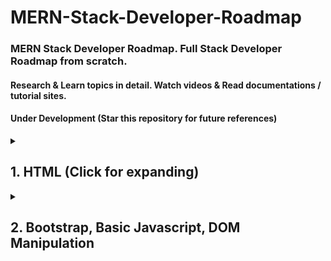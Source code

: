 # MERN-Stack-Developer-Roadmap

### MERN Stack Developer Roadmap. Full Stack Developer Roadmap from scratch.

#### Research & Learn topics in detail. Watch videos & Read documentations / tutorial sites.
#### Under Development (Star this repository for future references)

<details> 
  <summary> <h2> 1. HTML (Click for expanding)</h2> </summary>
  
## Structure:
- Document Type Definition (DOCTYPE) declaration.
- Basic HTML elements like `<html>, <head>, <body>, <title>.`
- Semantic elements like `<h1>` for headings, `<p>` for paragraphs, `<ul>` and `<ol>` for lists, `<img>` for images, and `<a>` for links.
- Nesting elements to create complex website structures.
  
## Attributes:
- Common attributes like `id, class, src, href, and alt.`
- Using attributes to provide additional information or functionality to elements.
- Form elements like `<input>, <textarea>, <select>, and <button>.`
- Understanding form attributes like `type, name, and value.`

## Tables:
- Creating tables with `<table>`, `<tr>` (table row), and `<td>` (table data) elements.
- Using attributes like `colspan` and `rowspan` to span cells.


# 1.1 CSS:

## Selectors:
- Targeting elements by tag name (e.g., h1, p)
- Using class selectors (.myClass) and ID selectors (#uniqueID) for specific styling.
- Combining selectors for more precise targeting.
## Properties and Values:
- Basic properties like color, font-family, font-size, background-color, text-align, margin, and padding.
- Understanding units like pixels (px), percentages (%), and ems.
- Exploring other properties for borders, positioning, and more.
## Box Model:
- Content box, padding, border, and margin.
- Using properties like padding, border, and margin to control element layout.
## Intermediate CSS:
- Applying styles with classes and IDs for maintainability.
- Pseudo-classes (e.g., :hover, :active) and pseudo-elements (e.g., ::before, ::after) for dynamic styling.
## Basic layouts with floats or flexbox:
- Floats for basic two-column layouts.
- Flexbox for more complex and responsive layouts (flexibility).
## Responsiveness:
- Understanding the concept of responsive design for different screen sizes.
- Using media queries to adjust styles for mobile, tablet, and desktop.

## Additional Tips:

- Practice writing valid HTML code using a code validator.
- Use developer tools in your browser to inspect and modify HTML and CSS.
- Build small projects to solidify your understanding and explore different features.
- There are many resources available online and in libraries to learn HTML & CSS in more detail.

</details>




<details> 
  
  <summary> <h2> 2. Bootstrap, Basic Javascript, DOM Manipulation </h2> </summary>

### 1. JavaScript & DOM Manipulation: 

- Focus on basic JavaScript concepts through tutorials and practice.
- Learn DOM manipulation methods (e.g., getElementById, querySelector) to control HTML elements. This will be crucial for interacting with Bootstrap components later.

### 2. Bootstrap in Detail :

- Grid System:
  - Understand Bootstrap's grid system for creating responsive layouts.
  - Learn about grid classes (columns, rows), responsive breakpoints (e.g., .col-sm-4 for small screens), and how they define website structure.
  - Practice creating layouts with different column configurations for various screen sizes.
- Components:
  - Explore Bootstrap's pre-built components like buttons, navigation bars, cards, modals, etc.
  - Learn how to integrate these components into your HTML code using their class names and customization options.
  - Practice adding and customizing components to enhance your website's functionality and user interface.
- Utilities:
  - Discover Bootstrap's utility classes for styling (margins, padding, colors, positioning).
  - Learn how to use these utilities to fine-tune the appearance of your website elements without extensive custom CSS.
  - Explore responsive utilities like .d-none and .d-flex to show/hide elements and adapt layout for different devices.
- Include Bootstrap's CSS library by adding to the <head> section of your index.html: 
  <br> `<link href="https://cdn.jsdelivr.net/npm/bootstrap@5.1.3/dist/css/bootstrap.min.css" rel="stylesheet" integrity="sha384-1BmE4kWBq78iYhFldvKuhfTAU6auU8tT94WrHftjDbrCEXSU1oBoqyl2QvZ6jIW3" crossorigin="anonymous">`
- Include Bootstrap's JavaScript library for interactive components.
<br> `<script src="https://cdn.jsdelivr.net/npm/bootstrap@5.1.3/dist/js/bootstrap.bundle.min.js" integrity="sha384-ka7Sk0Gln4gmtz2MlQnikT1wXgYsOg+OMhuP+IlRH9sENBO0LRn5q+8nbTov4+1p" crossorigin="anonymous"></script>`

### 3. Build with HTML, CSS & Bootstrap :

- Create basic HTML structure with header, navigation, content sections, and footer.
- Apply CSS styles using Bootstrap's pre-built classes or custom styles for layout and design.
- Integrate Bootstrap components to enhance user experience (buttons, forms, carousels, etc.).
- Utilize Bootstrap's grid system and utilities to ensure your website is responsive and adapts to different screen sizes.

### 4. Responsiveness with Media Queries : 

- While Bootstrap provides a responsive foundation, you can further enhance responsiveness with media queries.
- Learn how to use media queries in your CSS to adjust layouts for specific screen sizes (desktop, tablet, mobile) on top of Bootstrap's built-in responsiveness.
- Use media queries to fine-tune the behavior of Bootstrap components or override default styles for a more customized responsive experience.

### 5. Additional Learning (Throughout the Week):

- Delve deeper into DOM manipulation techniques for dynamic content changes based on user interactions or events (e.g., adding/removing elements, updating content).
- Explore advanced selectors for more precise element selection in your JavaScript code when working with Bootstrap components.
- Learn about addEventListener to attach event handlers to elements and respond to user interactions (clicks, scrolling, form submissions, etc.). This can be used to trigger actions within Bootstrap components.

### 6. Clone a Public Website

- Start with basic HTML structure for each page, including header, navigation, content sections, and footer.
- Apply CSS styles for typography, colors, backgrounds, and layout using Bootstrap's pre-built classes or custom styles.
- Integrate Bootstrap components to enhance user experience (buttons, forms, carousels, etc.).

#### Responsiveness with Media Queries:

- Implement media queries to adjust your website's layout for different screen sizes (desktop, tablet, mobile).
- Use responsive utilities like .d-none and .d-flex to show/hide elements and adapt layout for different devices.

### 7. Build a Personal Website with Template

- Template Selection:
  
  - Choose a website template that aligns with your personal brand and style (e.g., portfolio, blog) from free or paid sources like Bootstrap Themes, ThemeForest, etc.

- Customize the Template:

  - Replace placeholder content with your own text, images, and videos.
  - Modify the layout and styles using the template's settings or custom CSS to reflect your preferences.

- Enquiry Form with Validation:

  - Integrate a form with fields for name, email, message, etc.
  - Implement JavaScript validation to ensure users enter required information and provide error messages for invalid input.

- Integrate Contact Form:
  - Within the contact form section (`<section id="contact">...</section>`), create an HTML form:

```bash
<!DOCTYPE html>
<html lang="en">
<head>
    <meta charset="UTF-8">
    <meta name="viewport" content="width=device-width, initial-scale=1.0">
    <title>Contact Form</title>
    <link rel="stylesheet" href="https://stackpath.bootstrapcdn.com/bootstrap/4.5.2/css/bootstrap.min.css">
    <style>
        /* Add custom styles for error messages */
        .error-message {
            color: red;
            font-size: 0.875rem; /* Adjust font size as needed */
        }
    </style>
</head>
<body>

<section class="container mt-5">
    <h2>Contact Form</h2>
    <form id="contact-form">
        <div class="form-group mb-3">
            <label for="name">Name:</label>
            <input type="text" id="name" name="name" class="form-control" required>
            <div id="name-error" class="error-message"></div>
        </div>
        <div class="form-group mb-3">
            <label for="email">Email:</label>
            <input type="email" id="email" name="email" class="form-control" required>
            <div id="email-error" class="error-message"></div>
        </div>
        <div class="form-group mb-3">
            <label for="message">Message:</label>
            <textarea id="message" name="message" class="form-control" rows="5" required></textarea>
            <div id="message-error" class="error-message"></div>
        </div>
        <button type="submit" class="btn btn-primary">Submit</button>
    </form>
</section>

<footer class="container py-4 text-center">
    <!-- Footer content -->
</footer>

<script>
    // --- Form Validation ---

    const form = document.getElementById('contact-form');
    const nameInput = document.getElementById('name');
    const emailInput = document.getElementById('email');
    const messageInput = document.getElementById('message');
    const submitButton = document.querySelector('form button');

    function validateForm() {
        let isValid = true;

        // Name Validation
        if (nameInput.value.trim() === '') {
            nameInput.classList.add('is-invalid'); // Add Bootstrap's invalid class
            document.getElementById('name-error').textContent = 'Please enter your name.'; // Display error message
            isValid = false;
        } else {
            nameInput.classList.remove('is-invalid'); // Remove Bootstrap's invalid class
            document.getElementById('name-error').textContent = ''; // Clear error message
        }

        // Email Validation (Using regular expression)
        const emailRegex = /^(([^<>()[\]\\.,;:\s@"]+(\.[^<>()[\]\\.,;:\s@"]+)*)|(".+"))@((\[[0-9]{1,3}\.[0-9]{1,3}\.[0-9]{1,3}\.[0-9]{1,3}\])|(([a-zA-Z\-0-9]+\.)+[a-zA-Z]{2,}))$/;
        if (!emailRegex.test(emailInput.value)) {
            emailInput.classList.add('is-invalid'); // Add Bootstrap's invalid class
            document.getElementById('email-error').textContent = 'Please enter a valid email address.'; // Display error message
            isValid = false;
        } else {
            emailInput.classList.remove('is-invalid'); // Remove Bootstrap's invalid class
            document.getElementById('email-error').textContent = ''; // Clear error message
        }

        // Message Validation
        if (messageInput.value.trim() === '') {
            messageInput.classList.add('is-invalid'); // Add Bootstrap's invalid class
            document.getElementById('message-error').textContent = 'Please enter your message.'; // Display error message
            isValid = false;
        } else {
            messageInput.classList.remove('is-invalid'); // Remove Bootstrap's invalid class
            document.getElementById('message-error').textContent = ''; // Clear error message
        }

        return isValid;
    }

    // --- Form Submission Handling ---
    form.addEventListener('submit', function(event) {
        event.preventDefault(); // Prevent default form submission

        if (validateForm()) {
            // If form is valid, submit the form data
            const formData = new FormData(form);

            // AJAX request to submit form data to server
            fetch('YOUR_SERVER_ENDPOINT', {
                method: 'POST',
                body: formData
            })
            .then(response => {
                // Handle response from server
                if (response.ok) {
                    // Clear form inputs
                    nameInput.value = '';
                    emailInput.value = '';
                    messageInput.value = '';

                    // Optionally display success message or redirect to a thank you page
                    alert('Form submitted successfully!');
                } else {
                    // Handle error response from server
                    alert('Failed to submit form. Please try again later.');
                }
            })
            .catch(error => {
                // Handle network errors or other exceptions
                console.error('Error:', error);
                alert('An error occurred while submitting the form. Please try again later.');
            });
        }
    });
</script>

</body>
</html>
```

- Social Media Links & Contact Details:

  - Add social media icons linking to your profiles on platforms like LinkedIn, Twitter, etc.
  - Include clear contact information (email address, phone number, etc.) to facilitate communication.


### 8. Website Performance Optimization

- Learn about Lighthouse:
  - Go through the guide at https://developer.chrome.com/docs/lighthouse/overview to understand how Google's Lighthouse tool evaluates website performance.
- Run Lighthouse Audit:
  - Use Lighthouse (integrated in most browsers' developer tools) to assess your website's performance metrics like Largest Contentful Paint (LCP), First Input Delay (FID), and Cumulative Layout Shift (CLS).
- Improve Performance:

  - Based on Lighthouse recommendations, optimize your website for speed and user experience.
  - Consider strategies like image optimization, code minification, leveraging browser caching, etc. (Resources available online)

### 9. CDNs (Content Delivery Networks)

- Geographically distributed servers caching website content for faster loading times.
- Benefits for HTML pages:
  - Faster loading: Serves content from closer servers, improving website speed globally.
  - Reduced server load: Handles traffic, reducing pressure on your main server.
  - Improved scalability: Handles traffic spikes for better website performance.
  - Increased availability: Redundancy ensures content delivery even if a server goes down.
  - Enhanced security: Some CDNs offer protection from malicious attacks.
- Importing from CDN: Use <link> or <script> tags with the CDN URL for content (CSS, JS libraries).
  
</details>



<details> 
  <summary> <h2> 3. Deep Dive into Javascript </h2> </summary>

### 1. Foundational Concepts:

- Data Types & Operators: Numbers, strings, booleans, null/undefined, various operators (arithmetic, assignment, logical, etc.).
- Variables & Scope: Understanding how variables are declared and accessed in different scopes (global, function, block).
  
### 2. DOM Manipulation:

- querySelector: Selecting elements by CSS selector.
- textContent: Getting/setting text content of elements.
- addEventListener: Attaching event listeners to elements.

### 3. Events:

- Event Propagation: Understanding how events bubble up the DOM tree.
- Event Bubbling & Capturing: Understanding the order in which event listeners are triggered.
- stopPropagation: Stopping event propagation from reaching further elements.
- Event target: Identifying the element that triggered the event.

### 4. Functions:

- Function Types: Function statements, expressions, anonymous functions.
- Function Parameters & Arguments: Understanding how arguments are passed to functions.

### 5. Control Flow:

- Loops: for, while, do-while loops for iterating over code blocks.
- Conditional Statements: if, else if, else for branching code execution.

### 6. Arrays & Iteration:

- Array Methods: map, filter, reduce, find, sort, etc. for array manipulation.
- Looping through Arrays: Using for loops or forEach method to iterate over arrays.

### 7. Objects:

- Object Creation: Creating objects with literals or constructors.
- Object Properties: Accessing and modifying object properties.

### 8. Execution Context & Memory Management:

- Memory Allocation: Phases involved in memory allocation for code execution.
- Synchronous vs Asynchronous: Single-threaded nature of JavaScript execution.

### 9. Advanced Functions:

- Higher-Order Functions: Functions that accept other functions as arguments or return functions.
- IIFE (Immediately Invoked Function Expression): Self-contained functions.

### 10. Callbacks & Promises:

- Callbacks: Passing functions as arguments to other functions.
- Promises: Asynchronous operation handling with Promise objects.

### 11. Additional Concepts (can be learned in parallel with previous sections):

- Strict Mode: Enabling stricter JavaScript behavior to avoid errors.
- Hoisting: Variable and function declaration behavior before execution.
- This Keyword: Understanding the this keyword behavior in functions and objects.
- Debugging Techniques: Using console.log, breakpoints, and debugger tools.

### 12. ES6 Features (can be learned after core concepts):

- Let & Const: Block-scoped variables with let and constant variables with const.
- Arrow Functions: Concise syntax for writing functions.
- Template Literals: String literals with embedded expressions.
- Destructuring: Extracting properties/elements from objects/arrays.
- Classes: Syntactic sugar for object-oriented programming.

### 13. Advanced Topics (for deeper understanding):

- Prototypes & Inheritance: Object inheritance mechanism in JavaScript.
- Closures: Functions that remember their outer scope.
- Garbage Collection: Automatic memory management in JavaScript.
- Event Loop & Microtasks: Deep dive into JavaScript's asynchronous execution model.
- DOM & BOM: Interacting with the web page structure (DOM) and browser functionalities (BOM).
- Spread & Rest Operators: Using ... operator for spreading elements and collecting remaining arguments.
- Advanced Data Structures: Sets, Maps, Iterators, Generators for complex data management.

</details>

<details> 
  <summary> <h2> 4. Learn Web Fundamentals & Node.js Express.js & Sample Login Project</h2> </summary>

### 1. URL Structure: Break down the components of a URL (Uniform Resource Locator):
- Scheme: The protocol (e.g., http:, https:).
- Host: The domain name or IP address of the server.
- Path: The specific resource being requested.
- Query String: Optional parameters appended to the URL after a question mark (?).
- Fragment: Optional anchor part within a document (e.g., for scrolling to a specific section).
  
### 2. HTTP Fundamentals: Grasp the foundation of web communication:
- HTTP Protocol: Understand the Hypertext Transfer Protocol, the core protocol for communication between web clients (browsers) and servers. Learn about request methods (GET, POST, PUT, DELETE), request and response headers, and status codes.
- Stateless vs. Stateful Communication: Differentiate between stateless HTTP requests (independent) and stateful communication (where the server needs to maintain information about a user session across requests).
  
### 3. Session Management: Explore techniques for maintaining state in web applications:
- Sessions: Understand how sessions enable applications to store user-specific data (e.g., login status, preferences) between requests. Learn about different session storage mechanisms like cookies, server-side storage (in-memory or database), or session management frameworks.
- Cookies: Familiarize yourself with cookies, which are small pieces of data sent by a server and stored on the client-side (user's browser) that can be used to maintain some state information between requests.
  
### 4. HTTP Methods: Deepen your understanding of common HTTP request methods:
- GET: Used to retrieve data from a server (e.g., fetching a web page).
- POST: Used to submit data to a server (e.g., sending a form submission).
- PUT: Used to update existing data on a server.
- DELETE: Used to delete data from a server.
- Additional Methods: Explore other HTTP methods like PATCH (partial updates), HEAD (retrieve header information only), and OPTIONS (discover server capabilities).
  
### 5. HTTP Versions: Understand the different versions of the HTTP protocol and their key features:
- HTTP/1.1: The most widely used version, supporting persistent connections (keeping connections open for multiple requests).
- HTTP/2: A more efficient version with features like multiplexing (sending and receiving multiple requests/responses concurrently over a single connection) and header compression.

### 6. Node.js Foundational Concepts:

- What is Node.js: Understand the concept of Node.js and its role in server-side development.
- Why V8 Engine: Learn why Node.js leverages Google's V8 engine for efficient JavaScript execution.
- Advantages & Disadvantages of Node.js: Weigh the pros and cons of using Node.js for your project.
-  REPL (Read-Eval-Print-Loop): Experiment with Node.js interactively in the terminal.
-  CLI (Command Line Interface): Learn basic Node.js commands for running scripts and interacting with the environment.
-  NPX: Understand how to use npx to run npm packages without global installation (optional).
<br>

![image](https://github.com/muhammadfarhankt/MERN-Stack-Developer-Roadmap/assets/50117098/010d44f5-26dc-4ba9-975e-fa8df8cdecd5)
<br/> <center>Credits: Litslink</center>

### 7. Core Functionalities:

- Globals: Become familiar with built-in objects available in every Node.js program (e.g., __dirname, __filename).
- Module: Grasp the concept of modules as reusable units of code in Node.js.
- Process: Understand the process object that represents the currently running Node.js process.
- Node Module System: Learn about the CommonJS module system for organizing and managing code. This includes:
- Core Modules: Built-in modules shipped with Node.js (e.g., http, fs, path).
- Local Modules: Modules you create within your project.
- Third-party Modules: Modules installed from the npm registry using npm install.
- require: Importing modules for use in your code.
- module.exports: Exporting objects or functions from modules. (Optional: Explore ESM for modern projects)

### 8. Package Management:

- NPM: Learn about the Node Package Manager (npm) for installing and managing third-party modules.
- npm init: Understand how to initialize a package.json file for your project, which stores dependencies and configuration.
- npm install (or i): Learn how to install npm packages using these commands.
- package.json & package-lock.json: Understand the role of these files in managing project dependencies and ensuring reproducible builds.

### 9. Core Node.js Functionality:

- Event Loop: Grasp the fundamental concept of the event loop in Node.js for handling asynchronous operations.
- Events: Learn about events as a signaling mechanism for communication between different parts of your application.
- Event Emitter: Understand the concept of event emitters as objects that can emit and listen for events.

### 10. Building a Simple Node.js Application:

- Creating a Simple Server: Write your first Node.js application to serve static files or handle basic requests.
- Error Handling: Implement mechanisms to handle errors gracefully in your Node.js applications.

###  11. Advanced Concepts:

- Streams: Delve into the concept of streams for efficient handling of data flowing in chunks. (Writable, Readable, Duplex, Transform)
- Child Processes: Explore how to spawn new processes to execute tasks outside the main Node.js process. This can be useful for CPU-intensive operations.
- Worker Threads (Optional): Understand worker threads as a technique for simulating multithreading in Node.js for CPU-bound tasks.
- Cluster (Optional): Learn about scaling your application using multiple worker processes with the cluster module.

### 12. Security Concepts:

- Validation: Learn how to ensure data meets specific requirements before processing to prevent vulnerabilities.
- CORS (Cross-Origin Resource Sharing): Understand how to enable cross-domain requests between different web origins.
- XSS (Cross-Site Scripting): Learn about XSS vulnerabilities and how to prevent them in your applications.
- CSRF (Cross-Site Request Forgery): Understand CSRF vulnerabilities and how to prevent them in your applications.
- SQL Injection (Optional): Learn about SQL injection vulnerabilities and how to prevent them using prepared statements.

### 13. MVC Architecture

![image](https://github.com/muhammadfarhankt/MERN-Stack-Developer-Roadmap/assets/50117098/239789a6-f36e-46ea-a266-c94ec74e7136)
<br> Source : [`Medium`](https://medium.com/@sadikarahmantanisha/the-mvc-architecture-97d47e071eb2/)

- Design pattern for structuring web applications.
- Separates concerns: Model, View, and Controller.

#### Need for Architecture

- Improves maintainability by keeping code organized.
- Enhances code reusability by separating core functionalities.
- Makes testing easier by isolating components.
- Promotes scalability for complex applications.

#### MVC Components:

#### Model
  - Handles data and business logic.
  - Interacts with databases or APIs.
  - Defines data structures and validation rules.
### View
  - Presents data to the user.
  - Uses templates or UI frameworks for dynamic content.
  - Excludes business logic.
#### Controller
  - Mediates between Model and View.
  - Handles user interactions (clicks, submissions).
  - Retrieves data from the Model and updates the View.

### 14. Building a Web Application with Express:

- Express Introduction: Learn about the Express.js framework for simplifying web application development on top of Node.js.
- Installing Express: Understand how to install Express using npm install express --save.
- Core Express: Explore core functionalities of Express:
- App Creation: Creating an Express application instance.
- Routing: Defining routes to handle different URL paths and HTTP methods (GET, POST, PUT, etc.).
- Middleware: Using middleware functions for common tasks like request parsing, logging, and error handling.
- Building with Express: Start creating web applications using Express, leveraging features like routing, middleware, and templating engines (Recommended: EJS).

### 15. Additional Concepts:

- Static Files: Learn how to serve static files (e.g., HTML, CSS, JavaScript) from your application using Express.
- API Development: Understand how to build APIs (Application Programming Interfaces) using Express to provide programmatic access to your application's functionality.
- Sessions & Cookies: Explore user session management and cookie handling techniques in Express applications.
- Database Integration: Learn how to integrate databases (like MongoDB, MySQL) with your Node.js application for data persistence. (Optional: Explore various database drivers)
- Templating Engines (Optional): Understand how to use templating engines (e.g., EJS) to generate dynamic HTML content in your Express applications.

### 16. Built-in Modules:

- Explore commonly used built-in modules: This section can cover a brief overview of a few important built-in modules, but you can delve deeper as needed. Some examples include:

#### Essential Modules :

- http: This module provides the foundation for creating HTTP servers and handling requests/responses. It allows you to build web servers, APIs, and other network applications.
- fs (file system): This module offers functions for interacting with the file system. It includes both synchronous and asynchronous versions for reading, writing, creating, deleting, and manipulating files and directories.
- path: This module provides utilities for working with file and directory paths. It helps you construct valid paths, manipulate path components (dirname, basename, etc.), and ensure platform-compatibility across different operating systems.
- os: This module provides information about the operating system your Node.js application is running on. You can access details like the operating system name, architecture, uptime, and host name.
- events: This module serves as the core building block for implementing the event-driven programming paradigm in Node.js. It allows you to create event emitters, listen for events, and trigger callbacks when those events occur.

#### Network Modules:

- https: This module builds upon the http module and provides functionalities for creating secure HTTP servers using TLS/SSL encryption.

#### Utility Modules:

- url: This module provides utilities for parsing and manipulating URLs. It helps you extract components like protocol, hostname, port, path, and query string from URLs.
- querystring: This module deals with parsing and stringifying query strings, which are key-value pairs appended to URLs. It's useful for processing data sent through HTTP GET requests or form submissions.
- string_decoder: This module assists in decoding Buffers (used for binary data) into strings using appropriate character encodings.
- util: This module offers various utility functions for common tasks like inspecting objects, creating unique identifiers (UUIDs), and formatting error messages.

#### Modules for Working with Data:

- buffer: This module represents binary data chunks used for efficient data handling. Buffers are often used in conjunction with network I/O or stream processing.
- stream: This module provides the foundation for working with streams of data. Streams allow you to process data in chunks as it becomes available, rather than waiting for the entire data set to load at once. This is particularly useful for handling large files or real-time data sources. There are four types of streams in Node.js:
Readable streams, Writable streams, Duplex streams and Transform streams.

### 17. Node.js Core Architecture: (Node.js Runtime Architecture)

- Single-Threaded: Node.js uses a single-threaded event loop model, similar to what we discussed earlier.
- Non-Blocking I/O: Node.js employs a non-blocking I/O model to handle multiple requests efficiently.
- Event Loop: The event loop remains the heart of Node.js, continuously monitoring events and executing callbacks.
- Event Queue: Events are placed in an event queue for processing by the event loop.
- Callbacks: Callback functions are used to handle asynchronous operations.
- libuv: Here's where libuv comes into play. It's a multi-platform C library embedded within Node.js. libuv provides the underlying functionality for:
  - Asynchronous I/O: libuv efficiently handles various asynchronous I/O operations like network communication, file system access, DNS resolution, etc. It interacts with the operating system's I/O mechanisms to initiate these operations and manages them without blocking the event loop.
  - Event Loop Implementation: libuv provides the core implementation of the event loop, including managing the event queue, scheduling callbacks for execution, and ensuring smooth operation.
  - Platform Abstraction: libuv acts as an abstraction layer, providing a consistent API for asynchronous I/O across different operating systems (Windows, Linux, macOS, etc.). This allows Node.js code to work seamlessly without OS-specific modifications.

#### Working:

1. Request Arrives: When a request arrives (e.g., HTTP request), it's added to the event queue.
2. Event Loop: The event loop detects the new event (request) in the queue.
3. Synchronous Work: If the request involves any synchronous tasks, the event loop handles those first.
4. Non-Blocking Operations (with libuv): If the request requires asynchronous operations:
    - libuv steps in. It initiates the operation (e.g., database query, network request) using the operating system's I/O mechanisms.
    - The event loop doesn't wait for the operation to finish.
    - The event loop moves on to the next event in the queue.
5. Callbacks: When the asynchronous operation completes, it triggers a callback function that's been provided.
6. Callback Execution: The event loop adds the callback function to the event queue.
7. Event Loop Continues: The event loop continues monitoring the queue and executing tasks (including callbacks) as they become available.

#### Benefits:

- Efficiency: Non-blocking I/O (powered by libuv) allows Node.js to handle many concurrent requests efficiently without blocking the thread.
- Scalability: Node.js can handle a high volume of connections because it doesn't have to create a separate thread for each request.
- Simplicity: The single-threaded model with event loop (managed by libuv) makes Node.js easier to learn and program compared to multi-threaded architectures.
- Cross-Platform Compatibility: libuv's platform abstraction layer ensures consistent behavior across different operating systems.

#### Considerations:

- CPU-Bound Tasks: Node.js isn't ideal for CPU-intensive operations as there's only one thread to execute them. Techniques like worker threads can be used to mitigate this.
- Error Handling: Proper callback and error handling are crucial in Node.js applications to avoid issues like "callback hell."

#### In essence, libuv acts as the workhorse behind Node.js's asynchronous I/O capabilities, enabling the efficient execution of the event loop model and making Node.js well-suited for I/O-bound applications.

</details>

<details> 
  <summary> <h2> 5.  MongoDB Database </h2> </summary>

### 1. Introduction

- SQL vs. NoSQL: Understand the key differences between relational databases (SQL) and document-oriented databases (NoSQL) like MongoDB.
- What is MongoDB? Gain a basic understanding of MongoDB, its purpose, and its core features.
- Run on JS Engine: Briefly explore how MongoDB leverages JavaScript for data manipulation and querying.

### 2. Core Concepts

- Non-relational Document Based: Delve deeper into the concept of document-oriented databases and how data is stored in MongoDB documents (JSON-like structures).
- Advantages & Disadvantages: Weigh the pros and cons of using MongoDB for your project.
- BSON: Learn about BSON (Binary JSON), the data format used internally by MongoDB for efficient storage and transmission.
- MongoDB Structure: Understand the fundamental structure of MongoDB, including databases, collections (akin to tables in SQL), and documents.
- MongoDB Architecture: Explore the core architecture of MongoDB, including the server process, storage engines, and communication protocols.

### 3. Data Manipulation

- JSON vs BSON: Differentiate between JSON and BSON, understanding their similarities and the role of BSON in MongoDB.
- MongoDB Shell: Get familiar with the MongoDB shell, a command-line interface for interacting with your MongoDB instance.
- CRUD Operations: Master the fundamental CRUD (Create, Read, Update, Delete) operations for working with documents in MongoDB collections.
- Cursors: Learn how cursors are used to iterate through query results in MongoDB.
- Understand methods like `toArray` and `forEach` for working with cursor data.

### 4. Data Types and Storage

- Data types in MongoDB (BSON): Explore the various data types supported by MongoDB, including their BSON representations (e.g., `ObjectId, timestamps, strings, arrays`, etc.).
- Storage Engines: Understand the different storage engines available in MongoDB (e.g., WiredTiger, in-memory) and their characteristics.
- GridFS: Learn about GridFS, a file storage solution for storing large files efficiently within MongoDB.

### 5. Querying and Filtering

- Finding / Querying: Explore various techniques for querying and filtering documents in MongoDB using the find method.
- Learn operators like `$gt, $lt, $eq,` and logical operators like `$and, $or.`
- Understand concepts like projection, filtering with the find method, and method chaining for complex queries.
- Counting Documents: Learn methods like count to retrieve the number of documents in a collection.
- Sorting and Limiting: Explore functionalities like sort and limit to order and limit the number of documents returned in a query.

### 6. Advanced Operations

- Aggregation Framework: Delve into the Aggregation Framework for performing complex data transformations and aggregations on collections.
- Understand stages like `$match, $group, $sort, $count, and $lookup` for manipulating and combining data.
- Indexes: Learn about indexes, data structures that enhance query performance by enabling faster retrieval of specific document fields.
- Explore creating indexes, their types (single field, compound, etc.), and managing them (dropping, renaming).

### 7. Data Modeling

- Schema (Optional): Understand the concept of schema in MongoDB, its pros and cons, and how it can guide data structure design.
- Relationships: Explore different approaches for modeling relationships between documents in MongoDB (embedding vs. referencing).
- Learn about one-to-one, one-to-many, many-to-many relationships and their implementation strategies.

### 8. Scalability and Replication

- Replication: Understand the concept of replication for ensuring data availability and redundancy.
- Explore replica sets, their architecture (primary, secondary nodes), election process, and advantages.
- Sharding: Learn about sharding, a technique for distributing data across multiple servers (shards) for horizontal scaling and handling large datasets.
- Understand sharding architecture (mongos, config servers), shard key selection, and balancing mechanisms.

### 9. Administration and Monitoring

- MongoDB Drivers: Learn about drivers, software libraries that interact with MongoDB from various programming languages.
- Capped Collections: Explore capped collections, a special type of collection with a fixed size, useful for data streams or logs.
- Profiling: Understand how to use the profiler to monitor MongoDB performance and identify potential bottlenecks.
- Explain: Learn about the explain command used to analyze query execution plans and optimize performance.

### 10. Advanced Topics

- Soft Deleting: Learn techniques for "soft deleting" documents in MongoDB, marking them inactive instead of permanent removal.
- Interview Questions: Explore common MongoDB interview questions to prepare for technical assessments.
- Examples: Optimizing slow queries, handling large files, condensing data volumes, searching text, schema evolution, backup and restore strategies, etc.

### 11. Good to Know

- Atomicity: Understand the concept of atomicity in database transactions and how MongoDB handles operations.
- Type Bracketing: Learn about type bracketing, a technique for explicitly specifying data types in queries for better optimization.
- Dot Notation: Deepen your understanding of dot notation for accessing nested fields within documents.
- Cursor Behavior: Explore advanced cursor functionalities like timeouts, batching, and closing connections efficiently.
- Aggregation Pipeline: Gain further insights into the Aggregation Pipeline, including stages, performance considerations, and handling large datasets.
- Retryable Writes and Reads: Learn how MongoDB handles retries for failed write and read operations.

### 12. Additional Concepts

- CRUD Concepts: Revisit CRUD operations at a deeper level, understanding their implications on data consistency and performance.
- B-Tree: Explore B-Tree data structures, the foundation for indexing in MongoDB, and how they facilitate efficient data retrieval.
- ACID Compliance: Understand the concept of ACID transactions (Atomicity, Consistency, Isolation, Durability) and how MongoDB handles these properties.

### 13. Frameworks and Tools

- Mongoose (This framework will be using in our First E Commerce Project): Learn about Mongoose, a popular ODM (Object Data Modeling) library for interacting with MongoDB from Node.js, providing a more object-oriented approach.

### 14. Security

- Network Components: Understand the role of network components like load balancers and firewalls in securing your MongoDB deployment.
- CAP Theorem: Explore the CAP theorem (Consistency, Availability, Partition Tolerance) and its implications for distributed databases like MongoDB.
- Firewall: Learn about configuring firewalls to restrict access to your MongoDB instance.

### 15. Administration Tools 

- Mongo Utilities: Explore various command-line utilities like `mongoexport, mongoimport, mongodump, mongorestore`, etc., for data manipulation, backup, and restoration.
- Monitoring Tools (Optional): Learn about tools like `mongostat, mongotop, and mongooplog` for monitoring server performance, active connections, and operation logs.

### 16. Advanced Deployment (Optional)

- Clustered Collections: Understand clustered collections, a storage optimization technique for frequently accessed data together on disk.
- Write-Ahead Logging (WAL): Explore the Write-Ahead Logging (WAL) mechanism used by MongoDB to ensure data durability.

</details>

## Under Development

# 6. Mini Project - Users & Admin Managment System

# 7. E-Commerce Project Planning & Designing
### Database Design, API Documentation & Modules List

# 8. Project Week 1
## User 

# 9. Project Week 2

# 10. Project Week 3

# 11. Project Week 4

# 12. Project Week 5 : Hosting

# 13 - 15. Data Structures Week 1 - 3

<details>
<summary><h1>16. Learn SQL with PostgreSQL</h1></summary>

#### Understanding SQL vs. NoSQL
- **Relational (SQL) Databases**: Store data in tables with rows and columns.
  - Examples: PostgreSQL, MySQL.
- **Non-Relational (NoSQL) Databases**: Store data in various formats like JSON, key-value pairs, graphs, or documents.
  - Examples: MongoDB, Redis.
- **Web-scaled**: Learn how databases handle large amounts of data across many servers.
- **When to Use SQL vs. NoSQL**: SQL for structured data and complex queries, NoSQL for flexible, large-scale data storage.

#### SQL Data Types
- **null**: Represents missing or undefined data.
- **bit**: Stores binary values (0 or 1).
- **int**: Stores integer numbers.
- **real / float**: Stores floating-point numbers.
- **char, varchar, text**: Store text data.
  - `char` is fixed-length.
  - `varchar` is variable-length.
  - `text` is for long texts.
- **boolean**: Stores true/false values.
- **date, datetime, timestamp**: Store date and time information.
- **xml/json**: Store XML or JSON data.

#### SQL Operators
- **Arithmetic**: +, -, *, / (addition, subtraction, multiplication, division).
- **Logical**: AND, OR, NOT (used in conditions).
- **Comparison**: =, <>, >, <, >=, <= (comparing values).
- **Bitwise**: &, |, ^ (operations on binary representations).

#### PostgreSQL-Specific Data Types
- **interval**: Time intervals.
- **point**: Geometric points.
- **bigserial**: Auto-incrementing large integers.
- **Custom Types**: Create your own data types.

#### Database Fundamentals
- **Client/Server Model**: The database server manages data, clients connect to perform operations.
- **Database Cluster**: A collection of databases managed by a single server instance.
- **Constraints**: Rules to ensure data integrity.
  - **UNIQUE**: No duplicate values allowed.
  - **NOT NULL**: Data must be present.
  - **PRIMARY KEY**: Unique identifier for table rows.
  - **FOREIGN KEY**: Links to data in another table.
  - **CHECK**: Custom conditions for data.

#### SQL Commands and Migrations
- **List Databases**: Show all databases.
  - Command: `\l` in psql.
- **Connect to Database**: Use to switch databases.
  - Command: `\c <dbname>` in psql.
- **List Tables**: Show all tables in the current database.
  - Command: `\dt` in psql.
- **Create Database/Table**: Define new databases and tables.
  - Example: `CREATE DATABASE <name>;` `CREATE TABLE <name> (...);`.
- **Drop Database/Table**: Remove databases and tables.
  - Example: `DROP DATABASE <name>;` `DROP TABLE <name>;`.
- **Migrations**: Version control for database changes.
  - **Add/Delete**: Add or remove columns or tables.
  - **Up/Down Migration**: Apply or rollback changes.

#### SQL Functions and Clauses
- **SELECT**: Retrieve data from tables.
- **LIMIT**: Restrict the number of rows returned.
- **OFFSET**: Skip a number of rows before returning the data.
- **AS**: Rename columns or tables in the result set.
- **DISTINCT**: Return unique values only.
- **GROUP BY**: Group rows that have the same values in specified columns.
- **HAVING**: Filter groups based on conditions.
- **JOIN**: Combine rows from multiple tables.
  - **INNER JOIN**: Only matching rows.
  - **LEFT JOIN**: All rows from the left table, with matching rows from the right.
  - **RIGHT JOIN**: All rows from the right table, with matching rows from the left.
  - **FULL JOIN**: All rows when there is a match in either table.
- **WHERE**: Filter rows based on conditions.
- **ORDER BY**: Sort rows by specified columns.

#### Views and Indexes
- **Views**: Virtual tables created from queries.
  - **CREATE VIEW**: Define a view.
  - **Materialized View**: Stores results of the view query.
- **Indexes**: Speed up searches by creating a fast lookup.
  - **AUTO_INCREMENT**: Automatically increment values for a primary key.

#### Advanced SQL Functions
- **Aggregate Functions**: Perform calculations on sets of values.
  - Examples: `AVG`, `SUM`, `MIN`, `MAX`, `COUNT`.
- **Scalar Functions**: Operate on individual values.
  - Examples: `UPPER`, `CONCAT`, `SUBSTR`.

#### SQL Commands Categories
- **DDL (Data Definition Language)**: Commands to define database structure.
  - Examples: `CREATE`, `ALTER`, `DROP`, `TRUNCATE`.
- **DML (Data Manipulation Language)**: Commands to manipulate data.
  - Examples: `INSERT`, `SELECT`, `UPDATE`, `DELETE`.
- **DCL (Data Control Language)**: Commands to control access to data.
  - Examples: `GRANT`, `REVOKE`.
- **TCL (Transaction Control Language)**: Commands to manage transactions.
  - Examples: `COMMIT`, `ROLLBACK`, `SAVEPOINT`.
- **DQL (Data Query Language)**: Command to query data.
  - Example: `SELECT`.

#### 3-Schema Architecture
- **Internal Level**: Physical storage structure.
- **Conceptual Level**: Logical structure of the entire database.
- **External Level**: Individual user views.

#### Database Normalization
- **Normalization Levels**: Organize data to reduce redundancy.
  - Levels: 1NF, 2NF, 3NF, BCNF.
- **Anomalies**: Problems like insertion, deletion, or update issues.

#### Relationships and Transactions
- **One-to-One, One-to-Many, Many-to-Many**: Types of relationships between tables.
- **Transactions**: Group of SQL statements executed as a unit.
  - **ACID Properties**: Ensure reliability.
    - **Atomicity**: All-or-nothing.
    - **Consistency**: Data remains consistent.
    - **Isolation**: Concurrent transactions do not interfere.
    - **Durability**: Once committed, changes are permanent.

#### Performance Optimization
- **EXPLAIN**: Analyze query performance.
  - **Heap Scan**: Read rows from a table in no particular order.
  - **Parallel Scan**: Multiple processes scan the table concurrently.

</details>

<details>
<summary><h2> 16.1 Create SQL CRUD REST API with Node.js (Optional)</h2></summary>

#### Project Setup
- **Initialize Project**: Create a new Node.js project using npm.
  - Command: `npm init -y`.
- **Dependencies**: Install necessary packages for SQL and HTTP handling.
  - Example: `npm install express pg pg-hstore sequelize body-parser`.

#### Database Integration
- **Connect to PostgreSQL**: Use a connection string to link your Node.js application to the PostgreSQL database.
  - Example using `pg`:
    ```javascript
    const { Pool } = require('pg');
    const pool = new Pool({
      user: 'username',
      host: 'localhost',
      database: 'dbname',
      password: 'password',
      port: 5432,
    });
    ```
- **Database Models**: Define Sequelize models to map to your database tables.
  - Example:
    ```javascript
    const { Sequelize, DataTypes } = require('sequelize');
    const sequelize = new Sequelize('database', 'username', 'password', {
      host: 'localhost',
      dialect: 'postgres',
    });

    const User = sequelize.define('User', {
      username: {
        type: DataTypes.STRING,
        allowNull: false,
      },
      password: {
        type: DataTypes.STRING,
        allowNull: false,
      },
    });
    ```

#### CRUD Operations
- **Create (INSERT)**: Add new records to the database.
  - Example:
    ```javascript
    app.post('/users', async (req, res) => {
      const { username, password } = req.body;
      try {
        const user = await User.create({ username, password });
        res.json(user);
      } catch (error) {
        res.status(500).json({ error: 'Failed to create user' });
      }
    });
    ```
- **Read (SELECT)**: Retrieve records from the database.
  - Example:
    ```javascript
    app.get('/users/:id', async (req, res) => {
      const { id } = req.params;
      try {
        const user = await User.findByPk(id);
        res.json(user);
      } catch (error) {
        res.status(500).json({ error: 'Failed to retrieve user' });
      }
    });
    ```
- **Update (UPDATE)**: Modify existing records in the database.
  - Example:
    ```javascript
    app.put('/users/:id', async (req, res) => {
      const { id } = req.params;
      const { username, password } = req.body;
      try {
        const user = await User.findByPk(id);
        if (user) {
          user.username = username;
          user.password = password;
          await user.save();
          res.json(user);
        } else {
          res.status(404).json({ error: 'User not found' });
        }
      } catch (error) {
        res.status(500).json({ error: 'Failed to update user' });
      }
    });
    ```
- **Delete (DELETE)**: Remove records from the database.
  - Example:
    ```javascript
    app.delete('/users/:id', async (req, res) => {
      const { id } = req.params;
      try {
        const user = await User.findByPk(id);
        if (user) {
          await user.destroy();
          res.json({ message: 'User deleted' });
        } else {
          res.status(404).json({ error: 'User not found' });
        }
      } catch (error) {
        res.status(500).json({ error: 'Failed to delete user' });
      }
    });
    ```

#### Middleware and Error Handling
- **Middleware**: Handle authentication, logging, or other pre-processing tasks.
  - Example:
    ```javascript
    const logger = (req, res, next) => {
      console.log(`${req.method} ${req.url}`);
      next();
    };
    app.use(logger);
    ```
- **Error Handling**: Manage and respond to errors gracefully.
  - Example:
    ```javascript
    app.use((err, req, res, next) => {
      console.error(err.stack);
      res.status(500).send('Something broke!');
    });
    ```

#### Testing
- **Unit Tests**: Test individual pieces of code.
  - Example: Use `jest` for testing.
    ```javascript
    test('should create a user', async () => {
      const user = await User.create({ username: 'testuser', password: 'password' });
      expect(user.username).toBe('testuser');
    });
    ```
- **Integration Tests**: Test interactions between components.
  - Example: Use `supertest` to test API endpoints.
    ```javascript
    const request = require('supertest');
    const app = require('../app');

    test('GET /users/:id', async () => {
      const res = await request(app).get('/users/1');
      expect(res.statusCode).toBe(200);
    });
    ```

#### Documentation
- **API Documentation**: Use Swagger or similar tools to document your API.
  - Example: Generate documentation from code annotations.
    ```javascript
    /**
     * @swagger
     * /users:
     *   post:
     *     summary: Create a new user
     *     parameters:
     *       - name: username
     *         in: body
     *         required: true
     *       - name: password
     *         in: body
     *         required: true
     *     responses:
     *       200:
     *         description: User created successfully
     */
    app.post('/users', (req, res) => { ... });
    ```
- **Setup Instructions**: Provide clear guidelines in your README.
  - Example: 
    ```markdown
    ## Setup
    1. Clone the repository: `git clone <repo-url>`
    2. Install dependencies: `npm install`
    3. Set up the database: `npm run db:migrate`
    4. Start the server: `npm start`
    ```

</details>




# 17. React Fundamentals
### Mini Project - Todo Application

# 18. React Mini Projects
### Mini Projects - NETFLIX & OLX Clone Mini Projects

# 19. React 3 - Redux Toolkit
### Mini Project - User Managment System

# 20. Revision Week

# 21. Project Design

# 22. Project Week 1

# 23. Project Week 2

# 24. Project Week 3

# 25. Project Week 4

# 26. Project Week 5 : Hosting

# 27. Revision 1

# 28. Revision 2

# 29. Job Interview Tips
